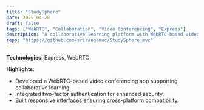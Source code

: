 ```yaml
---
title: "StudySphere"
date: 2025-04-28
draft: false
tags: ["WebRTC", "Collaboration", "Video Conferencing", "Express"]
description: "A collaborative learning platform with WebRTC-based video conferencing and enhanced security."
repo: "https://github.com/srirangamuc/StudySphere_mvc"
---
```


**Technologies**: Express, WebRTC

**Highlights**:
- Developed a WebRTC-based video conferencing app supporting collaborative learning.
- Integrated two-factor authentication for enhanced security.
- Built responsive interfaces ensuring cross-platform compatibility.

